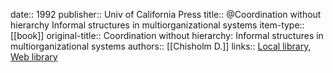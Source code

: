 date:: 1992
publisher:: Univ of California Press
title:: @Coordination without hierarchy Informal structures in multiorganizational systems
item-type:: [[book]]
original-title:: Coordination without hierarchy: Informal structures in multiorganizational systems
authors:: [[Chisholm D.]]
links:: [Local library](zotero://select/library/items/4EN7P8VX), [Web library](https://www.zotero.org/users/6520516/items/4EN7P8VX)
